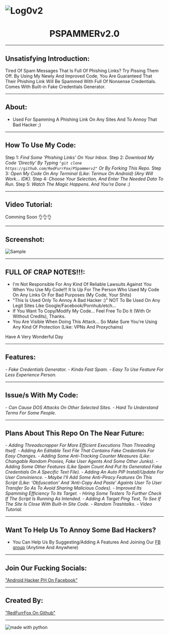 # ![Log0v2](https://user-images.githubusercontent.com/80197308/153523663-6f87fbca-187f-43d8-a750-d9ee2cf02f0e.png)

# <h1 align="center">PSPAMMERv2.0

---

## Unsatisfying Introduction:

 Tired Of Spam Messages That Is Full Of Phishing Links?
 Try Pissing Them Off. By Using My Newly And Improved Code, You Are Guaranteed That Their Phishing Link Will Be Spammed With Full Of Nonsense Credentials.
 Comes With Built-in Fake Credentials Generator.

---
## About:
 - Used For Spamming A Phishing Link On Any Sites And To Annoy That Bad Hacker ;)

---

## How To Use My Code:

 Step 1: _Find Some 'Phishing Links' On Your Inbox._
 Step 2: _Download My Code 'Directly' By Typing `"git clone https://github.com/RedFurrFox/PSpammerv2"` Or By Forking This Repo._
 Step 3: _Open My Code On Any Terminal (Like: Termux On Android) (Any Will Work... IDK)._
 Step 4: _Choose Your Selection, And Enter The Needed Data To Run._
 Step 5: _Watch The Magic Happens. And You're Done :)_

---

## Video Tutorial:

 Comming Soon 👌👌👌

---

## Screenshot:

![Sample](https://user-images.githubusercontent.com/80197308/153191700-8a4e588e-b0da-4317-a68e-beaa966088d0.png)

---

## FULL OF CRAP NOTES!!!:

 - I'm Not Responsible For Any Kind Of Reliable Lawsuits Against You When You Use My Code!!! It Is Up For The Person Who Used My Code On Any Links Or For Bad Purposes (My Code, Your Shits)
 - "This Is Used Only To Annoy A Bad Hacker :)" NOT To Be Used On Any Legit Sites Like Google/Facebook/Pornhub/etch...
 - If You Want To Copy/Modify My Code... Feel Free To Do It (With Or Without Credits), Thanks.
 - You Are Visible When Doing This Attack... So Make Sure You're Using Any Kind Of Protection (Like: VPNs And Proxychains)

Have A Very Wonderful Day

---

## Features:

 _- Fake Credentials Generator._
 _- Kinda Fast Spam._
 _- Easy To Use Feature For Less Experience Person._

---

## Issue/s With My Code:

 _- Can Cause DOS Attacks On Other Selected Sites._
 _- Hard To Understand Terms For Some People._

---

## Plans About This Repo On The Near Future:

 _- Adding Threadscrapper For More Efficient Executions Than Threading Itself._
 _- Adding An Editable Text File That Contains Fake Credentials For Easy Changes._
 _- Adding Some Anti-Tracking Counter Measures (Like: Changable Random Proxies, Fake User Agents And Some Other Junks)._
 _- Adding Some Other Features (Like Spam Count And Put Its Generated Fake Credentials On A Specific Text File)._
 _- Adding An Auto PIP Install/Update For User Convinience._
 _- Maybe I'll Add Some Anti-Piracy Features On This Script (Like: 'Obfuscation' And 'Anti-Copy And Paste' Againts User To User Transfer So As To Avoid Sharing Malicious Codes)._
 _- Improved Its Spamming Efficiency To Its Target._
 _- Hiring Some Testers To Further Check If The Script Is Running As Intended._
 _- Adding A Target Ping Test, To See If The Site Is Close With Built-In Site Code._
 _- Random Trashtalks._
 _- Video Tutorial._

---

## Want To Help Us To Annoy Some Bad Hackers?

 - You Can Help Us By Suggesting/Adding A Features And Joining Our [FB group](https://www.facebook.com/groups/1778790372291663) (Anytime And Anywhere)

---

## Join Our Fucking Socials: 

 ["Android Hacker PH On Facebook"](https://www.facebook.com/groups/1778790372291663)

---
  
## Created By: 
  
["RedFurrFox On Github"](https://github.com/RedFurrFox)

---
  
<img src="https://img.shields.io/badge/made%20with-python-blue.svg?style=flat-square" alt="made with python">
